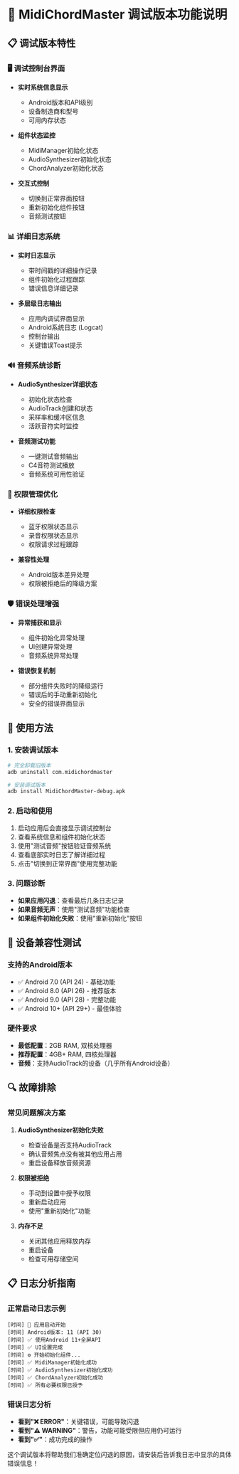 # 🔧 MidiChordMaster 调试版本功能说明

## 📋 调试版本特性

### 🖥️ 调试控制台界面
- **实时系统信息显示**
  - Android版本和API级别
  - 设备制造商和型号
  - 可用内存状态

- **组件状态监控**
  - MidiManager初始化状态
  - AudioSynthesizer初始化状态
  - ChordAnalyzer初始化状态

- **交互式控制**
  - 切换到正常界面按钮
  - 重新初始化组件按钮
  - 音频测试按钮

### 📊 详细日志系统
- **实时日志显示**
  - 带时间戳的详细操作记录
  - 组件初始化过程跟踪
  - 错误信息详细记录

- **多层级日志输出**
  - 应用内调试界面显示
  - Android系统日志 (Logcat)
  - 控制台输出
  - 关键错误Toast提示

### 🔊 音频系统诊断
- **AudioSynthesizer详细状态**
  - 初始化状态检查
  - AudioTrack创建和状态
  - 采样率和缓冲区信息
  - 活跃音符实时监控

- **音频测试功能**
  - 一键测试音频输出
  - C4音符测试播放
  - 音频系统可用性验证

### 🔐 权限管理优化
- **详细权限检查**
  - 蓝牙权限状态显示
  - 录音权限状态显示
  - 权限请求过程跟踪

- **兼容性处理**
  - Android版本差异处理
  - 权限被拒绝后的降级方案

### 🛡️ 错误处理增强
- **异常捕获和显示**
  - 组件初始化异常处理
  - UI创建异常处理
  - 音频系统异常处理

- **错误恢复机制**
  - 部分组件失败时的降级运行
  - 错误后的手动重新初始化
  - 安全的错误界面显示

## 🚀 使用方法

### 1. 安装调试版本
```bash
# 完全卸载旧版本
adb uninstall com.midichordmaster

# 安装调试版本
adb install MidiChordMaster-debug.apk
```

### 2. 启动和使用
1. 启动应用后会直接显示调试控制台
2. 查看系统信息和组件初始化状态
3. 使用"测试音频"按钮验证音频系统
4. 查看底部实时日志了解详细过程
5. 点击"切换到正常界面"使用完整功能

### 3. 问题诊断
- **如果应用闪退**：查看最后几条日志记录
- **如果音频无声**：使用"测试音频"功能检查
- **如果组件初始化失败**：使用"重新初始化"按钮

## 📱 设备兼容性测试

### 支持的Android版本
- ✅ Android 7.0 (API 24) - 基础功能
- ✅ Android 8.0 (API 26) - 推荐版本
- ✅ Android 9.0 (API 28) - 完整功能
- ✅ Android 10+ (API 29+) - 最佳体验

### 硬件要求
- **最低配置**：2GB RAM, 双核处理器
- **推荐配置**：4GB+ RAM, 四核处理器
- **音频**：支持AudioTrack的设备（几乎所有Android设备）

## 🔍 故障排除

### 常见问题解决方案

1. **AudioSynthesizer初始化失败**
   - 检查设备是否支持AudioTrack
   - 确认音频焦点没有被其他应用占用
   - 重启设备释放音频资源

2. **权限被拒绝**
   - 手动到设置中授予权限
   - 重新启动应用
   - 使用"重新初始化"功能

3. **内存不足**
   - 关闭其他应用释放内存
   - 重启设备
   - 检查可用存储空间

## 📋 日志分析指南

### 正常启动日志示例
```
[时间] 🚀 应用启动开始
[时间] Android版本: 11 (API 30)
[时间] ✅ 使用Android 11+全屏API
[时间] ✅ UI设置完成
[时间] ⚙️ 开始初始化组件...
[时间] ✅ MidiManager初始化成功
[时间] ✅ AudioSynthesizer初始化成功
[时间] ✅ ChordAnalyzer初始化成功
[时间] ✅ 所有必要权限已授予
```

### 错误日志分析
- **看到"❌ ERROR"**：关键错误，可能导致闪退
- **看到"⚠️ WARNING"**：警告，功能可能受限但应用仍可运行
- **看到"✅"**：成功完成的操作

这个调试版本将帮助我们准确定位闪退的原因，请安装后告诉我日志中显示的具体错误信息！
